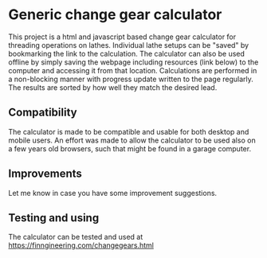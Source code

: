 # Generic change gear calculator
This project is a html and javascript based change gear calculator for threading operations on lathes. Individual lathe setups can be "saved" by bookmarking the link to the calculation. The calculator can also be used offline by simply saving the webpage including resources (link below) to the computer and accessing it from that location. Calculations are performed in a non-blocking manner with progress update written to the page regularly. The results are sorted by how well they match the desired lead.

## Compatibility
The calculator is made to be compatible and usable for both desktop and mobile users. An effort was made to allow the calculator to be used also on a few years old browsers, such that might be found in a garage computer.

## Improvements
Let me know in case you have some improvement suggestions.

## Testing and using
The calculator can be tested and used at https://finngineering.com/changegears.html
